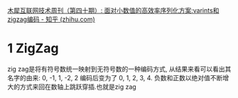 [木犀互联网技术周刊（第四十期）: 面对小数值的高效率序列化方案:varints和zigzag编码 - 知乎 (zhihu.com)](https://zhuanlan.zhihu.com/p/84852207)
# 1 ZigZag



zig zag是将有符号数统一映射到无符号数的一种编码方式, 从结果来看可以看出其名字的由来: 0, -1, 1, -2, 2 编码后变为了 0, 1, 2, 3, 4. 负数和正数以绝对值不断增大的方式来回在数轴上跳跃穿插.也就是zig zag